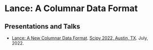 # Lance: A Columnar Data Format


## Presentations and Talks

* [Lance: A New Columnar Data Format](https://docs.google.com/presentation/d/1a4nAiQAkPDBtOfXFpPg7lbeDAxcNDVKgoUkw3cUs2rE/edit#slide=id.p).
[Scipy 2022, Austin, TX](https://www.scipy2022.scipy.org/posters). July, 2022.
